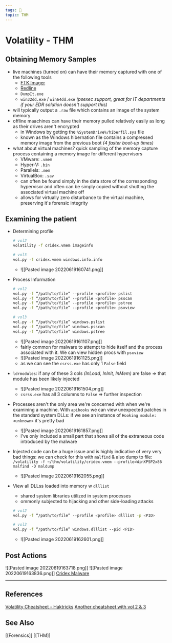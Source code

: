```yaml
---
tags: 🥷
topic: THM
---
```


# Volatility - THM

## Obtaining Memory Samples
- live machines (turned on) can have their memory captured with one of the following tools
	- [FTK Imager](https://accessdata.com/product-download/ftk-imager-version-4-2-0)
	- [Redline](https://www.fireeye.com/services/freeware/redline.html)
	- `DumpIt.exe`
	- `win32dd.exe` / `win64dd.exe` *(psexec support, great for IT departments if your EDR solution doesn't support this)*
- will typically output a `.raw` file which contains an image of the system memory
- offline maachines can have their memory pulled relatively easily as long as their drives aren't encrypted
	- in Windows by getting the `%SystemDrive%/hiberfil.sys` file
	- known as the Windows hibernation file contains a compressed memory image from the previous boot *(4 faster boot-up times)*
- what about virtual machines? quick sampling of the memory capture process containing a memory image for different hypervisors
	- VMware: `.vmem` 
	- Hyper-V:    `.bin`  
	- Parallels:  `.mem`  
	- VirtualBox: `.sav`      
	- can often be found simply in the data store of the corresponding hypervisor and often can be simply copied without shutting the associated virtual machine off
	- allows for virtually zero disturbance to the virtual machine, preserving it's forensic integrity

## Examining the patient
- Determining profile

	```bash
	# vol2
	volatility -f cridex.vmem imageinfo

	# vol3
	vol.py -f cridex.vmem windows.info.info
	```
	- ![[Pasted image 20220619160741.png]]

- Process Information
	```bash
	# vol2
	vol.py -f “/path/to/file” ‑‑profile <profile> pslist
	vol.py -f “/path/to/file” ‑‑profile <profile> psscan
	vol.py -f “/path/to/file” ‑‑profile <profile> pstree
	vol.py -f “/path/to/file” ‑‑profile <profile> psxview

	# vol3
	vol.py -f “/path/to/file” windows.pslist
	vol.py -f “/path/to/file” windows.psscan
	vol.py -f “/path/to/file” windows.pstree
	```
	- ![[Pasted image 20220619161107.png]]
	- fairly common for malware to attempt to hide itself and the process associated with it. We can view hidden procs with `psxview` 
	- ![[Pasted image 20220619161125.png]]
	- as we can see the `csrss.exe` has only 1 `False` field
- `ldrmodules`: if any of these 3 cols *(InLoad, InInit, InMem)* are false => that module has been likely injected 
	- ![[Pasted image 20220619161504.png]]
	- `csrss.exe` has all 3 columns to `False` => further inspection
- Processes aren't the only area we're concerned with when we're examining a machine. With `apihooks` we can view unexpected patches in the standard system DLLs: if we see an instance of `Hooking module: <unknown>` it's pretty bad
	- ![[Pasted image 20220619161857.png]]
	- I've only included a small part that shows all of the extraneous code introduced by the malware
- Injected code can be a huge issue and is highly indicative of very very bad things: we can check for this with `malfind` & also dump to file: `/volatility -f ~/thm/volatility/cridex.vmem --profile=WinXPSP2x86 malfind -D maldump`
	- ![[Pasted image 20220619162055.png]]
- View all DLLss loaded into memory w `dlllist`
	- shared system libraries utilized in system processes
	- ommonly subjected to hijacking and other side-loading attacks
	```bash
	# vol2
	vol.py -f “/path/to/file” ‑‑profile <profile> dlllist -p <PID>
	
	# vol3
	vol.py -f “/path/to/file” windows.dlllist ‑‑pid <PID>
	```
	- ![[Pasted image 20220619162601.png]]
	
## Post Actions
![[Pasted image 20220619163718.png]]
![[Pasted image 20220619163836.png]]
[Cridex Malware](https://www.computerhope.com/jargon/c/cridex-malware.htm)

---

## References
[Volatility Cheatsheet - Haktricks](https://book.hacktricks.xyz/generic-methodologies-and-resources/basic-forensic-methodology/memory-dump-analysis/volatility-examples)
[Another cheatsheet with vol 2 & 3](https://blog.onfvp.com/post/volatility-cheatsheet/)

## See Also
[[Forensics]]
[[THM]]
